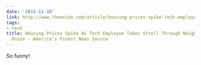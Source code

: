 ```yaml
---
date: '2015-11-10'
link: http://www.theonion.com/article/housing-prices-spike-tech-employee-takes-stroll-th-51813
tags:
- tech
title: Housing Prices Spike As Tech Employee Takes Stroll Through Neighborhood - The
  Onion - America's Finest News Source
---
```


So funny!
